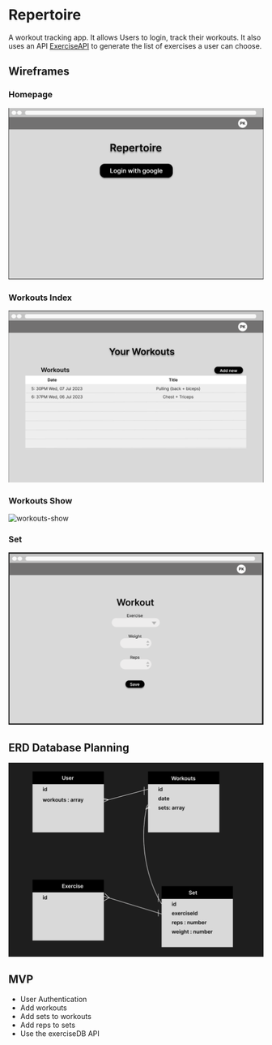 # Repertoire
A workout tracking app. It allows Users to login, track their workouts.
It also uses an API [ExerciseAPI](https://rapidapi.com/justin-WFnsXH_t6/api/exercisedb/details) to generate the list of exercises a user can choose. 

## Wireframes
### Homepage
![Homepage](./public/images/homepage.png)
### Workouts Index
![workouts](./public/images/workouts.png)
### Workouts Show
![workouts-show](./public/images/workouts-show.png)
### Set
![workouts](./public/images/set.png)

## ERD Database Planning
![ERD](./public/images/ERD.png)

## MVP
* User Authentication
* Add workouts
* Add sets to workouts
* Add reps to sets
* Use the exerciseDB API


